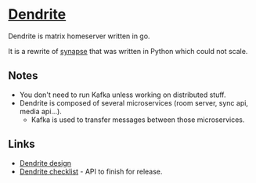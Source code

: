 # [Dendrite](https://github.com/matrix-org/dendrite)
Dendrite is matrix homeserver written in go.

It is a rewrite of [synapse](https://github.com/matrix-org/synapse) that was written in Python which could not scale.

## Notes
- You don't need to run Kafka unless working on distributed stuff.
- Dendrite is composed of several microservices (room server, sync api, media api...).
	- Kafka is used to transfer messages between those microservices.

## Links
- [Dendrite design](https://github.com/matrix-org/dendrite/blob/master/DESIGN.md)
- [Dendrite checklist](https://docs.google.com/spreadsheets/d/1tkMNpIpPjvuDJWjPFbw_xzNzOHBA-Hp50Rkpcr43xTw) - API to finish for release.